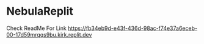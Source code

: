 # NebulaReplit
Check ReadMe For Link
https://fb34eb9d-e43f-436d-98ac-f74e37a6eceb-00-17d59mrqqs9bu.kirk.replit.dev
